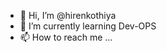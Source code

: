 - 👋 Hi, I’m @hirenkothiya
- 🌱 I’m currently learning Dev-OPS
- 📫 How to reach me ...

<!---
hirenkothiya/hirenkothiya is a ✨ special ✨ repository because its `README.md` (this file) appears on your GitHub profile.
You can click the Preview link to take a look at your changes.
--->
